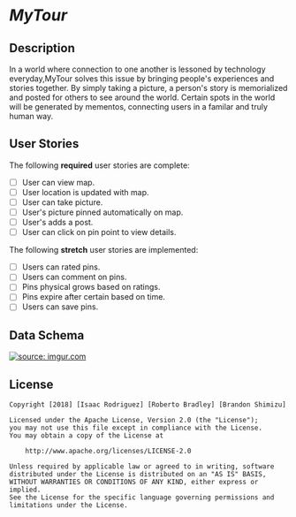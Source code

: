 # *MyTour*

## Description

In a world where connection to one another is lessoned by technology everyday,MyTour solves this issue by bringing people's experiences and stories together. By simply taking a picture, a person's story is memorialized and posted for others to see around the world. Certain spots in the world will be generated by mementos, connecting users in a familar and truly human way.

## User Stories

The following **required** user stories are complete:

- [ ] User can view map.
- [ ] User location is updated with map.
- [ ] User can take picture.
- [ ] User's picture pinned automatically on map.
- [ ] User's adds a post.
- [ ] User can click on pin point to view details.

The following **stretch** user stories are implemented:

- [ ] Users can rated pins.
- [ ] Users can comment on pins.
- [ ] Pins physical grows based on ratings.
- [ ] Pins expire after certain based on time.
- [ ] Users can save pins.
## Data Schema
<a href="https://imgur.com/ICXy0CY"><img src="https://i.imgur.com/ICXy0CY.png" title="source: imgur.com" /></a>

## License

    Copyright [2018] [Isaac Rodriguez] [Roberto Bradley] [Brandon Shimizu]

    Licensed under the Apache License, Version 2.0 (the "License");
    you may not use this file except in compliance with the License.
    You may obtain a copy of the License at

        http://www.apache.org/licenses/LICENSE-2.0

    Unless required by applicable law or agreed to in writing, software
    distributed under the License is distributed on an "AS IS" BASIS,
    WITHOUT WARRANTIES OR CONDITIONS OF ANY KIND, either express or implied.
    See the License for the specific language governing permissions and
    limitations under the License.
